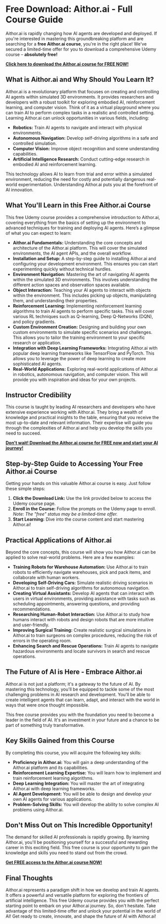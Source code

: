 # Free Download: Aithor.ai - Full Course Guide

Aithor.ai is rapidly changing how AI agents are developed and deployed. If you're interested in mastering this groundbreaking platform and are searching for a **free Aithor.ai course**, you're in the right place! We've secured a limited-time offer for you to download a comprehensive Udemy course – **absolutely free!**

[**Click here to download the Aithor.ai course for FREE NOW!**](https://udemywork.com/aithor-ai)

## What is Aithor.ai and Why Should You Learn It?

Aithor.ai is a revolutionary platform that focuses on creating and controlling AI agents within simulated 3D environments. It provides researchers and developers with a robust toolkit for exploring embodied AI, reinforcement learning, and computer vision. Think of it as a virtual playground where you can train AI to perform complex tasks in a realistic and controlled setting. Learning Aithor.ai can unlock opportunities in various fields, including:

*   **Robotics:** Train AI agents to navigate and interact with physical environments.
*   **Autonomous Navigation:** Develop self-driving algorithms in a safe and controlled simulation.
*   **Computer Vision:** Improve object recognition and scene understanding capabilities.
*   **Artificial Intelligence Research:** Conduct cutting-edge research in embodied AI and reinforcement learning.

This technology allows AI to learn from trial and error within a simulated environment, reducing the need for costly and potentially dangerous real-world experimentation. Understanding Aithor.ai puts you at the forefront of AI innovation.

## What You'll Learn in this Free Aithor.ai Course

This free Udemy course provides a comprehensive introduction to Aithor.ai, covering everything from the basics of setting up the environment to advanced techniques for training and deploying AI agents. Here’s a glimpse of what you can expect to learn:

*   **Aithor.ai Fundamentals:** Understanding the core concepts and architecture of the Aithor.ai platform. This will cover the simulated environments, the AI agent APIs, and the overall workflow.
*   **Installation and Setup:** A step-by-step guide to installing Aithor.ai and configuring your development environment. This ensures you can start experimenting quickly without technical hurdles.
*   **Environment Navigation:** Mastering the art of navigating AI agents within the simulated 3D environments. This involves understanding the different action spaces and observation spaces available.
*   **Object Interaction:** Teaching your AI agents to interact with objects within the environment. This includes picking up objects, manipulating them, and understanding their properties.
*   **Reinforcement Learning:** Implementing reinforcement learning algorithms to train AI agents to perform specific tasks. This will cover various RL techniques such as Q-learning, Deep Q-Networks (DQN), and policy gradients.
*   **Custom Environment Creation:** Designing and building your own custom environments to simulate specific scenarios and challenges. This allows you to tailor the training environment to your specific research or application.
*   **Integration with Deep Learning Frameworks:** Integrating Aithor.ai with popular deep learning frameworks like TensorFlow and PyTorch. This allows you to leverage the power of deep learning to create more sophisticated AI agents.
*   **Real-World Applications:** Exploring real-world applications of Aithor.ai in robotics, autonomous navigation, and computer vision. This will provide you with inspiration and ideas for your own projects.

## Instructor Credibility

This course is taught by leading AI researchers and developers who have extensive experience working with Aithor.ai. They bring a wealth of knowledge and practical insights to the table, ensuring that you receive the most up-to-date and relevant information. Their expertise will guide you through the complexities of Aithor.ai and help you develop the skills you need to succeed.

[**Don't wait! Download the Aithor.ai course for FREE now and start your AI journey!**](https://udemywork.com/aithor-ai)

## Step-by-Step Guide to Accessing Your Free Aithor.ai Course

Getting your hands on this valuable Aithor.ai course is easy. Just follow these simple steps:

1.  **Click the Download Link:** Use the link provided below to access the Udemy course page.
2.  **Enroll in the Course:** Follow the prompts on the Udemy page to enroll. *Note: The "free" status may be a limited-time offer.*
3.  **Start Learning:** Dive into the course content and start mastering Aithor.ai!

## Practical Applications of Aithor.ai

Beyond the core concepts, this course will show you how Aithor.ai can be applied to solve real-world problems. Here are a few examples:

*   **Training Robots for Warehouse Automation:** Use Aithor.ai to train robots to efficiently navigate warehouses, pick and pack items, and collaborate with human workers.
*   **Developing Self-Driving Cars:** Simulate realistic driving scenarios in Aithor.ai to train self-driving algorithms for autonomous navigation.
*   **Creating Virtual Assistants:** Develop AI agents that can interact with users in virtual environments, providing assistance with tasks such as scheduling appointments, answering questions, and providing recommendations.
*   **Researching Human-Robot Interaction:** Use Aithor.ai to study how humans interact with robots and design robots that are more intuitive and user-friendly.
*   **Improving Surgical Training:** Create realistic surgical simulations in Aithor.ai to train surgeons on complex procedures, reducing the risk of errors in the operating room.
*   **Enhancing Search and Rescue Operations:** Train AI agents to navigate hazardous environments and locate survivors in search and rescue operations.

## The Future of AI is Here - Embrace Aithor.ai

Aithor.ai is not just a platform; it's a gateway to the future of AI. By mastering this technology, you'll be equipped to tackle some of the most challenging problems in AI research and development. You'll be able to create intelligent agents that can learn, adapt, and interact with the world in ways that were once thought impossible.

This free course provides you with the foundation you need to become a leader in the field of AI. It's an investment in your future and a chance to be part of something truly transformative.

## Key Skills Gained from this Course

By completing this course, you will acquire the following key skills:

*   **Proficiency in Aithor.ai:** You will gain a deep understanding of the Aithor.ai platform and its capabilities.
*   **Reinforcement Learning Expertise:** You will learn how to implement and train reinforcement learning algorithms.
*   **Deep Learning Integration:** You will master the art of integrating Aithor.ai with deep learning frameworks.
*   **AI Agent Development:** You will be able to design and develop your own AI agents for various applications.
*   **Problem-Solving Skills:** You will develop the ability to solve complex AI problems using Aithor.ai.

## Don't Miss Out on This Incredible Opportunity!

The demand for skilled AI professionals is rapidly growing. By learning Aithor.ai, you'll be positioning yourself for a successful and rewarding career in this exciting field. This free course is your opportunity to gain the knowledge and skills you need to stand out from the crowd.

[**Get FREE access to the Aithor.ai course NOW!**](https://udemywork.com/aithor-ai)

## Final Thoughts

Aithor.ai represents a paradigm shift in how we develop and train AI agents. It offers a powerful and versatile platform for exploring the frontiers of artificial intelligence. This free Udemy course provides you with the perfect starting point to embark on your Aithor.ai journey. So, don't hesitate. Take advantage of this limited-time offer and unlock your potential in the world of AI! Get ready to create, innovate, and shape the future of AI with Aithor.ai!
